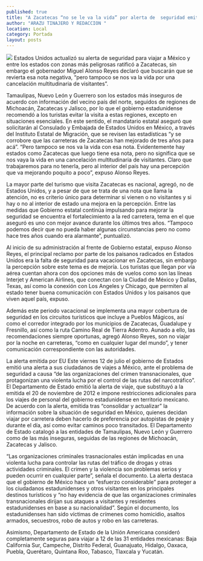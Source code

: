 ```yaml
---
published: true
title: "A Zacatecas “no se le va la vida” por alerta de  seguridad emitida por Estados Unidos: MAR"
author: "ARAZU TINAJERO Y REDACCION "
location: Local
category: Portada
layout: posts
---
```


![](http://i.imgur.com/bXbVgqbm.jpg)
Estados Unidos actualizó su alerta de seguridad para viajar a México y entre los estados con zonas más peligrosas ratificó a Zacatecas, sin embargo el gobernador Miguel Alonso Reyes declaró que buscarán que se revierta esa nota negativa, “pero tampoco se nos va la vida por una cancelación multitudinaria de visitantes”.

Tamaulipas, Nuevo León y Guerrero son los estados más inseguros de acuerdo con información del vecino país del norte, seguidos de regiones de Michoacán, Zacatecas y Jalisco, por lo que el gobierno estadunidense recomendó a los turistas evitar la visita a estas regiones, excepto en situaciones esenciales.
En este sentido, el mandatario estatal aseguró que solicitarán al Consulado y Embajada de Estados Unidos en México, a través del Instituto Estatal de Migración, que se revisen las estadísticas “y se corrobore que las carreteras de Zacatecas han mejorado de tres años para acá”.
“Pero tampoco se nos va la vida con esa nota. Evidentemente hay estados como Zacatecas que luego tiene esa nota, pero no significa que se nos vaya la vida en una cancelación multitudinaria de visitantes. Claro que trabajaremos para no tenerla, pero al interior del país hay una percepción que va mejorando poquito a poco”, expuso Alonso Reyes.

La mayor parte del turismo que visita Zacatecas es nacional, agregó, no de Estados Unidos, y a pesar de que se trata de una nota que llama la atención, no es criterio único para determinar si vienen o no visitantes y si hay o no al interior de estado una mejora en la percepción.
Entre las medidas que Gobierno estatal continúa impulsando para mejorar la seguridad se encuentra el fortalecimiento a la red carretera, tema en el que aseguró es uno con mejor avance durante los últimos tres años. 
“Tampoco podemos decir que no pueda haber algunas circunstancias pero no como hace tres años cuando era alarmante”, puntualizó.

Al inicio de su administración al frente de Gobierno estatal, expuso Alonso Reyes, el principal reclamo por parte de los paisanos radicados en Estados Unidos era la falta de seguridad para vacacionar en Zacatecas, sin embargo la percepción sobre este tema es de mejoría.
Los turistas que llegan por vía aérea cuentan ahora con dos opciones más de vuelos como son las líneas Interjet y American Airlines, que conectan con la Ciudad de México y Dallas, Texas, así como la conexión con Los Angeles y Chicago, que permiten al estado tener buena comunicación con Estados Unidos y los paisanos que viven aquel país, expuso.

Además este periodo vacacional se implementa una mayor cobertura de seguridad en los circuitos turísticos que incluye a Pueblos Mágicos, así como el corredor integrado por los municipios de Zacatecas, Guadalupe y Fresnillo, así como la ruta Camino Real de Tierra Adentro.
Aunado a ello, las recomendaciones siempre oportunas, agregó Alonso Reyes, son no viajar por la noche en carreteras, “como en cualquier lugar del mundo”, y tener comunicación correspondiente con las autoridades. 

La alerta emitida por EU 
Este viernes 12 de julio el gobierno de Estados emitió una alerta a sus ciudadanos de viajes a México, ante el problema de seguridad a causa “de las organizaciones del crimen transnacionales, que protagonizan una violenta lucha por el control de las rutas del narcotráfico”.
El Departamento de Estado emitió la alerta de viaje, que substituyó a la emitida el 20 de noviembre de 2012 e impone restricciones adicionales para los viajes de personal del gobierno estadunidense en territorio mexicano.
De acuerdo con la alerta, emitida tras “consolidar y actualizar” la información sobre la situación de seguridad en México, quienes decidan viajar por carretera deben hacerlo de preferencia por autopistas de peaje y durante el día, así como evitar caminos poco transitados.
El Departamento de Estado catalogó a las entidades de Tamaulipas, Nuevo León y Guerrero como de las más inseguras, seguidas de las regiones de Michoacán, Zacatecas y Jalisco.

“Las organizaciones criminales trasnacionales están implicadas en una violenta lucha para controlar las rutas del tráfico de drogas y otras actividades criminales. El crimen y la violencia son problemas serios y pueden ocurrir en cualquier parte”, señala el documento.
La alerta destaca que el gobierno de México hace un “esfuerzo considerable” para proteger a los ciudadanos estadunidenses y otros visitantes en los principales destinos turísticos y “no hay evidencia de que las organizaciones criminales transnacionales dirijan sus ataques a visitantes y residentes estadunidenses en base a su nacionalidad”.
Según el documento, los estadunidenses han sido víctimas de crímenes como homicidio, asaltos armados, secuestros, robo de autos y robo en las carreteras.

Asimismo, Departamento de Estado de la Unión Americana consideró completamente seguras para viajar a 12 de las 31 entidades mexicanas: Baja California Sur, Campeche, Distrito Federal, Guanajuato, Hidalgo, Oaxaca, Puebla, Querétaro, Quintana Roo, Tabasco, Tlaxcala y Yucatán.
